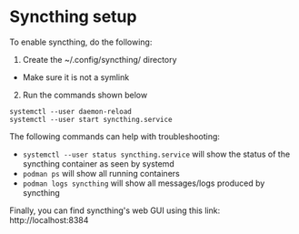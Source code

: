 # Syncthing setup

To enable syncthing, do the following:

1. Create the ~/.config/syncthing/ directory
  - Make sure it is not a symlink
2. Run the commands shown below

```
systemctl --user daemon-reload
systemctl --user start syncthing.service
```

The following commands can help with troubleshooting:

- `systemctl --user status syncthing.service` will show the status of the syncthing container as seen by systemd
- `podman ps` will show all running containers
- `podman logs syncthing` will show all messages/logs produced by syncthing

Finally, you can find syncthing's web GUI using this link: http://localhost:8384


